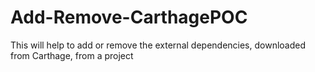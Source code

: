 # Add-Remove-CarthagePOC
This will help to add or remove the external dependencies, downloaded from Carthage, from a project
